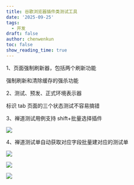 ```yaml
---
title: 谷歌浏览器插件类测试工具
date: '2025-09-25'
tags:
  - 开发
draft: false
author: chenwenkun
toc: false
show_reading_time: true
---
```

1、页面强制刷新器，包括两个刷新功能

强制刷新和清除缓存的强杀功能

2、测试、预发、正式环境表示器

标识 tab 页面的三个状态测试不容易搞错

3、禅道测试用例支持 shift+批量选择插件

![](https://prod-files-secure.s3.us-west-2.amazonaws.com/c205fb54-92b2-4987-8be3-972b67d27acc/7ca8990d-2ef0-4ad6-8256-c807dbb8b3d5/image.png?X-Amz-Algorithm=AWS4-HMAC-SHA256&X-Amz-Content-Sha256=UNSIGNED-PAYLOAD&X-Amz-Credential=ASIAZI2LB466WHJ47RBT%2F20250926%2Fus-west-2%2Fs3%2Faws4_request&X-Amz-Date=20250926T004840Z&X-Amz-Expires=3600&X-Amz-Security-Token=IQoJb3JpZ2luX2VjEPj%2F%2F%2F%2F%2F%2F%2F%2F%2F%2FwEaCXVzLXdlc3QtMiJGMEQCIEyqHPVQtU6jhT%2B6MZoe9cy1rJ4H1tQ0UW9YgjDzpguSAiAxfmH1Y6y%2B%2BM1Xwgf%2FqpzIX0i7if44exVeRJrj9ultbyqIBAiB%2F%2F%2F%2F%2F%2F%2F%2F%2F%2F8BEAAaDDYzNzQyMzE4MzgwNSIMRrC%2BPiZvBEfnGIOlKtwDil5hIjyGDPiGdOq6v%2FqtS9iy%2BGuyxmHPjXRjFUk89V%2FBfz%2BTbmsQgITdjcROf7BLkmdH%2BXpVzllTWEn38rrGxfslSyl66dgUuzP1W8U5uWQz%2FRqurgYiuOMjL%2By2QqgZwkAMvg%2Fu4IZYhWtO8WML4k%2FFvEuRLleGlh%2FfKfkTkeqBrMi4rOD1VepmdMjYF5Kn1NYj5dTPZlORsGw09GMb4%2B4wAbZquWq0t0L9mhwRHczMQPJdKvFeT9ngK9nBhLwX00yOJOryInEIlRb3w403LfK2aav82xBwtgPJ%2BXNAVrZP63uWEqKD8tOLb0R7rA4WY%2BJBht6%2FH7UKqJrlRaOtBj8v9iP6fKAbA1o9OlKk%2FjtVlxWUoUXMz31ReJ4k1zn9Q9PYeREiT%2FcufeLOwuqFn1%2F4WOXTE3JcYMFjk05%2F2D%2BeZE4vZEH7rgOZAhKYVjX%2BuxRe1LPQL8lMVvGfZgtgnRiIfbTMwDN3zYWRBlvHb7FIpoHBJab0DiyFGx11L6Yx9e8op6fBxBR%2BzUa3B12KjCac2aeOyqYjmeVQAyuGELYYZclMfWB4zr5Q3VxZiNCVInfMMfNeP4y7kOsIfWCe3WUvWi64Zlkn0nByjeb90TWdjrvVTcHeh2OBS58wrKfXxgY6pgFILDGvaR5wNupFgyvqb8D125pEbhXcUgXcxl7ovAkt1dNa73gew7Gf3wEkafsvGjuZw6RMbTxTl9d521kKBW8qukIRx%2BaOSsvrAvXX9N8lTc%2BTSolwm%2FlaWuTfEc8cFf%2F1eKj1vMQDVLXiGaBx%2B4SR6sRLsfdT2vihZjcr79K8P8MWDK6ke2ZpIePXMu9dTjB8Y0QhD%2BUuNWj%2BVoLxdHT7wUKAId2r&X-Amz-Signature=e85054b34c6c5ed4c790dbab1fd80a096b2a945154c6ea0d9ab6fef904ba1e8d&X-Amz-SignedHeaders=host&x-amz-checksum-mode=ENABLED&x-id=GetObject)

4、禅道测试单自动获取对应字段批量建对应的测试单

![](https://prod-files-secure.s3.us-west-2.amazonaws.com/c205fb54-92b2-4987-8be3-972b67d27acc/1ea39b01-dd1c-4a56-bb09-4fe87447f5c7/image.png?X-Amz-Algorithm=AWS4-HMAC-SHA256&X-Amz-Content-Sha256=UNSIGNED-PAYLOAD&X-Amz-Credential=ASIAZI2LB466WHJ47RBT%2F20250926%2Fus-west-2%2Fs3%2Faws4_request&X-Amz-Date=20250926T004840Z&X-Amz-Expires=3600&X-Amz-Security-Token=IQoJb3JpZ2luX2VjEPj%2F%2F%2F%2F%2F%2F%2F%2F%2F%2FwEaCXVzLXdlc3QtMiJGMEQCIEyqHPVQtU6jhT%2B6MZoe9cy1rJ4H1tQ0UW9YgjDzpguSAiAxfmH1Y6y%2B%2BM1Xwgf%2FqpzIX0i7if44exVeRJrj9ultbyqIBAiB%2F%2F%2F%2F%2F%2F%2F%2F%2F%2F8BEAAaDDYzNzQyMzE4MzgwNSIMRrC%2BPiZvBEfnGIOlKtwDil5hIjyGDPiGdOq6v%2FqtS9iy%2BGuyxmHPjXRjFUk89V%2FBfz%2BTbmsQgITdjcROf7BLkmdH%2BXpVzllTWEn38rrGxfslSyl66dgUuzP1W8U5uWQz%2FRqurgYiuOMjL%2By2QqgZwkAMvg%2Fu4IZYhWtO8WML4k%2FFvEuRLleGlh%2FfKfkTkeqBrMi4rOD1VepmdMjYF5Kn1NYj5dTPZlORsGw09GMb4%2B4wAbZquWq0t0L9mhwRHczMQPJdKvFeT9ngK9nBhLwX00yOJOryInEIlRb3w403LfK2aav82xBwtgPJ%2BXNAVrZP63uWEqKD8tOLb0R7rA4WY%2BJBht6%2FH7UKqJrlRaOtBj8v9iP6fKAbA1o9OlKk%2FjtVlxWUoUXMz31ReJ4k1zn9Q9PYeREiT%2FcufeLOwuqFn1%2F4WOXTE3JcYMFjk05%2F2D%2BeZE4vZEH7rgOZAhKYVjX%2BuxRe1LPQL8lMVvGfZgtgnRiIfbTMwDN3zYWRBlvHb7FIpoHBJab0DiyFGx11L6Yx9e8op6fBxBR%2BzUa3B12KjCac2aeOyqYjmeVQAyuGELYYZclMfWB4zr5Q3VxZiNCVInfMMfNeP4y7kOsIfWCe3WUvWi64Zlkn0nByjeb90TWdjrvVTcHeh2OBS58wrKfXxgY6pgFILDGvaR5wNupFgyvqb8D125pEbhXcUgXcxl7ovAkt1dNa73gew7Gf3wEkafsvGjuZw6RMbTxTl9d521kKBW8qukIRx%2BaOSsvrAvXX9N8lTc%2BTSolwm%2FlaWuTfEc8cFf%2F1eKj1vMQDVLXiGaBx%2B4SR6sRLsfdT2vihZjcr79K8P8MWDK6ke2ZpIePXMu9dTjB8Y0QhD%2BUuNWj%2BVoLxdHT7wUKAId2r&X-Amz-Signature=65aec85205ee547ba37905a01f4dc2cfbbfed9f2409c331dd573559d1284d621&X-Amz-SignedHeaders=host&x-amz-checksum-mode=ENABLED&x-id=GetObject)

![](https://prod-files-secure.s3.us-west-2.amazonaws.com/c205fb54-92b2-4987-8be3-972b67d27acc/fa727f1d-546c-42aa-9508-d8d3d1275bcd/image.png?X-Amz-Algorithm=AWS4-HMAC-SHA256&X-Amz-Content-Sha256=UNSIGNED-PAYLOAD&X-Amz-Credential=ASIAZI2LB466WHJ47RBT%2F20250926%2Fus-west-2%2Fs3%2Faws4_request&X-Amz-Date=20250926T004840Z&X-Amz-Expires=3600&X-Amz-Security-Token=IQoJb3JpZ2luX2VjEPj%2F%2F%2F%2F%2F%2F%2F%2F%2F%2FwEaCXVzLXdlc3QtMiJGMEQCIEyqHPVQtU6jhT%2B6MZoe9cy1rJ4H1tQ0UW9YgjDzpguSAiAxfmH1Y6y%2B%2BM1Xwgf%2FqpzIX0i7if44exVeRJrj9ultbyqIBAiB%2F%2F%2F%2F%2F%2F%2F%2F%2F%2F8BEAAaDDYzNzQyMzE4MzgwNSIMRrC%2BPiZvBEfnGIOlKtwDil5hIjyGDPiGdOq6v%2FqtS9iy%2BGuyxmHPjXRjFUk89V%2FBfz%2BTbmsQgITdjcROf7BLkmdH%2BXpVzllTWEn38rrGxfslSyl66dgUuzP1W8U5uWQz%2FRqurgYiuOMjL%2By2QqgZwkAMvg%2Fu4IZYhWtO8WML4k%2FFvEuRLleGlh%2FfKfkTkeqBrMi4rOD1VepmdMjYF5Kn1NYj5dTPZlORsGw09GMb4%2B4wAbZquWq0t0L9mhwRHczMQPJdKvFeT9ngK9nBhLwX00yOJOryInEIlRb3w403LfK2aav82xBwtgPJ%2BXNAVrZP63uWEqKD8tOLb0R7rA4WY%2BJBht6%2FH7UKqJrlRaOtBj8v9iP6fKAbA1o9OlKk%2FjtVlxWUoUXMz31ReJ4k1zn9Q9PYeREiT%2FcufeLOwuqFn1%2F4WOXTE3JcYMFjk05%2F2D%2BeZE4vZEH7rgOZAhKYVjX%2BuxRe1LPQL8lMVvGfZgtgnRiIfbTMwDN3zYWRBlvHb7FIpoHBJab0DiyFGx11L6Yx9e8op6fBxBR%2BzUa3B12KjCac2aeOyqYjmeVQAyuGELYYZclMfWB4zr5Q3VxZiNCVInfMMfNeP4y7kOsIfWCe3WUvWi64Zlkn0nByjeb90TWdjrvVTcHeh2OBS58wrKfXxgY6pgFILDGvaR5wNupFgyvqb8D125pEbhXcUgXcxl7ovAkt1dNa73gew7Gf3wEkafsvGjuZw6RMbTxTl9d521kKBW8qukIRx%2BaOSsvrAvXX9N8lTc%2BTSolwm%2FlaWuTfEc8cFf%2F1eKj1vMQDVLXiGaBx%2B4SR6sRLsfdT2vihZjcr79K8P8MWDK6ke2ZpIePXMu9dTjB8Y0QhD%2BUuNWj%2BVoLxdHT7wUKAId2r&X-Amz-Signature=2342ad2cd3c9f9c2594212f2419c9664bde2691f8967dcb19c4431cdddceea45&X-Amz-SignedHeaders=host&x-amz-checksum-mode=ENABLED&x-id=GetObject)

![](https://prod-files-secure.s3.us-west-2.amazonaws.com/c205fb54-92b2-4987-8be3-972b67d27acc/2a374ca8-3be3-4978-8ee1-2331f1db0267/image.png?X-Amz-Algorithm=AWS4-HMAC-SHA256&X-Amz-Content-Sha256=UNSIGNED-PAYLOAD&X-Amz-Credential=ASIAZI2LB466WHJ47RBT%2F20250926%2Fus-west-2%2Fs3%2Faws4_request&X-Amz-Date=20250926T004840Z&X-Amz-Expires=3600&X-Amz-Security-Token=IQoJb3JpZ2luX2VjEPj%2F%2F%2F%2F%2F%2F%2F%2F%2F%2FwEaCXVzLXdlc3QtMiJGMEQCIEyqHPVQtU6jhT%2B6MZoe9cy1rJ4H1tQ0UW9YgjDzpguSAiAxfmH1Y6y%2B%2BM1Xwgf%2FqpzIX0i7if44exVeRJrj9ultbyqIBAiB%2F%2F%2F%2F%2F%2F%2F%2F%2F%2F8BEAAaDDYzNzQyMzE4MzgwNSIMRrC%2BPiZvBEfnGIOlKtwDil5hIjyGDPiGdOq6v%2FqtS9iy%2BGuyxmHPjXRjFUk89V%2FBfz%2BTbmsQgITdjcROf7BLkmdH%2BXpVzllTWEn38rrGxfslSyl66dgUuzP1W8U5uWQz%2FRqurgYiuOMjL%2By2QqgZwkAMvg%2Fu4IZYhWtO8WML4k%2FFvEuRLleGlh%2FfKfkTkeqBrMi4rOD1VepmdMjYF5Kn1NYj5dTPZlORsGw09GMb4%2B4wAbZquWq0t0L9mhwRHczMQPJdKvFeT9ngK9nBhLwX00yOJOryInEIlRb3w403LfK2aav82xBwtgPJ%2BXNAVrZP63uWEqKD8tOLb0R7rA4WY%2BJBht6%2FH7UKqJrlRaOtBj8v9iP6fKAbA1o9OlKk%2FjtVlxWUoUXMz31ReJ4k1zn9Q9PYeREiT%2FcufeLOwuqFn1%2F4WOXTE3JcYMFjk05%2F2D%2BeZE4vZEH7rgOZAhKYVjX%2BuxRe1LPQL8lMVvGfZgtgnRiIfbTMwDN3zYWRBlvHb7FIpoHBJab0DiyFGx11L6Yx9e8op6fBxBR%2BzUa3B12KjCac2aeOyqYjmeVQAyuGELYYZclMfWB4zr5Q3VxZiNCVInfMMfNeP4y7kOsIfWCe3WUvWi64Zlkn0nByjeb90TWdjrvVTcHeh2OBS58wrKfXxgY6pgFILDGvaR5wNupFgyvqb8D125pEbhXcUgXcxl7ovAkt1dNa73gew7Gf3wEkafsvGjuZw6RMbTxTl9d521kKBW8qukIRx%2BaOSsvrAvXX9N8lTc%2BTSolwm%2FlaWuTfEc8cFf%2F1eKj1vMQDVLXiGaBx%2B4SR6sRLsfdT2vihZjcr79K8P8MWDK6ke2ZpIePXMu9dTjB8Y0QhD%2BUuNWj%2BVoLxdHT7wUKAId2r&X-Amz-Signature=51c1260cfc3912eabbcf9a926e0b232113f0de40316e67638b88344546e2b4dc&X-Amz-SignedHeaders=host&x-amz-checksum-mode=ENABLED&x-id=GetObject)
